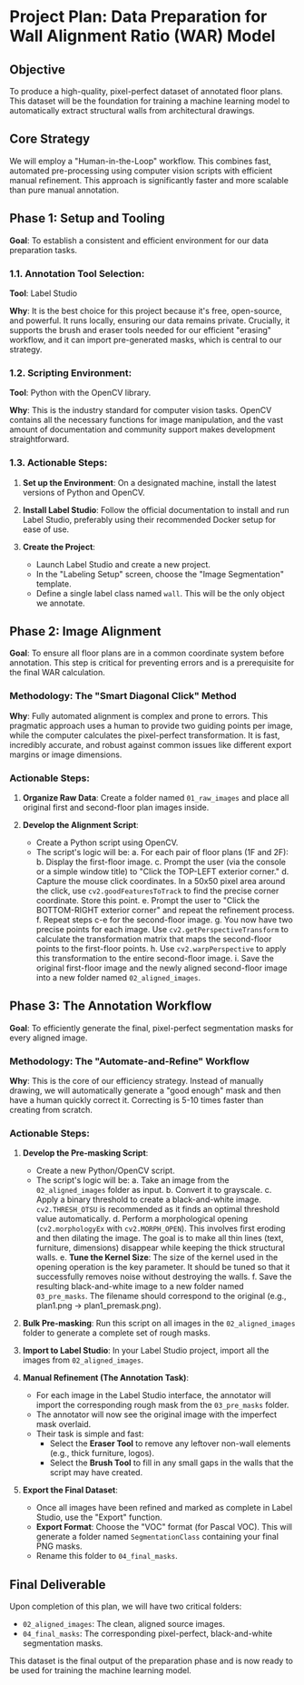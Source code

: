 # Project Plan: Data Preparation for Wall Alignment Ratio (WAR) Model

## Objective
To produce a high-quality, pixel-perfect dataset of annotated floor plans. This dataset will be the foundation for training a machine learning model to automatically extract structural walls from architectural drawings.

## Core Strategy
We will employ a "Human-in-the-Loop" workflow. This combines fast, automated pre-processing using computer vision scripts with efficient manual refinement. This approach is significantly faster and more scalable than pure manual annotation.

## Phase 1: Setup and Tooling
**Goal**: To establish a consistent and efficient environment for our data preparation tasks.

### 1.1. Annotation Tool Selection:
**Tool**: Label Studio

**Why**: It is the best choice for this project because it's free, open-source, and powerful. It runs locally, ensuring our data remains private. Crucially, it supports the brush and eraser tools needed for our efficient "erasing" workflow, and it can import pre-generated masks, which is central to our strategy.

### 1.2. Scripting Environment:
**Tool**: Python with the OpenCV library.

**Why**: This is the industry standard for computer vision tasks. OpenCV contains all the necessary functions for image manipulation, and the vast amount of documentation and community support makes development straightforward.

### 1.3. Actionable Steps:
1. **Set up the Environment**: On a designated machine, install the latest versions of Python and OpenCV.

2. **Install Label Studio**: Follow the official documentation to install and run Label Studio, preferably using their recommended Docker setup for ease of use.

3. **Create the Project**:
   - Launch Label Studio and create a new project.
   - In the "Labeling Setup" screen, choose the "Image Segmentation" template.
   - Define a single label class named `wall`. This will be the only object we annotate.

## Phase 2: Image Alignment
**Goal**: To ensure all floor plans are in a common coordinate system before annotation. This step is critical for preventing errors and is a prerequisite for the final WAR calculation.

### Methodology: The "Smart Diagonal Click" Method
**Why**: Fully automated alignment is complex and prone to errors. This pragmatic approach uses a human to provide two guiding points per image, while the computer calculates the pixel-perfect transformation. It is fast, incredibly accurate, and robust against common issues like different export margins or image dimensions.

### Actionable Steps:
1. **Organize Raw Data**: Create a folder named `01_raw_images` and place all original first and second-floor plan images inside.

2. **Develop the Alignment Script**:
   - Create a Python script using OpenCV.
   - The script's logic will be:
     a. For each pair of floor plans (1F and 2F):
     b. Display the first-floor image.
     c. Prompt the user (via the console or a simple window title) to "Click the TOP-LEFT exterior corner."
     d. Capture the mouse click coordinates. In a 50x50 pixel area around the click, use `cv2.goodFeaturesToTrack` to find the precise corner coordinate. Store this point.
     e. Prompt the user to "Click the BOTTOM-RIGHT exterior corner" and repeat the refinement process.
     f. Repeat steps c-e for the second-floor image.
     g. You now have two precise points for each image. Use `cv2.getPerspectiveTransform` to calculate the transformation matrix that maps the second-floor points to the first-floor points.
     h. Use `cv2.warpPerspective` to apply this transformation to the entire second-floor image.
     i. Save the original first-floor image and the newly aligned second-floor image into a new folder named `02_aligned_images`.

## Phase 3: The Annotation Workflow
**Goal**: To efficiently generate the final, pixel-perfect segmentation masks for every aligned image.

### Methodology: The "Automate-and-Refine" Workflow
**Why**: This is the core of our efficiency strategy. Instead of manually drawing, we will automatically generate a "good enough" mask and then have a human quickly correct it. Correcting is 5-10 times faster than creating from scratch.

### Actionable Steps:
1. **Develop the Pre-masking Script**:
   - Create a new Python/OpenCV script.
   - The script's logic will be:
     a. Take an image from the `02_aligned_images` folder as input.
     b. Convert it to grayscale.
     c. Apply a binary threshold to create a black-and-white image. `cv2.THRESH_OTSU` is recommended as it finds an optimal threshold value automatically.
     d. Perform a morphological opening (`cv2.morphologyEx` with `cv2.MORPH_OPEN`). This involves first eroding and then dilating the image. The goal is to make all thin lines (text, furniture, dimensions) disappear while keeping the thick structural walls.
     e. **Tune the Kernel Size**: The size of the kernel used in the opening operation is the key parameter. It should be tuned so that it successfully removes noise without destroying the walls.
     f. Save the resulting black-and-white image to a new folder named `03_pre_masks`. The filename should correspond to the original (e.g., plan1.png -> plan1_premask.png).

2. **Bulk Pre-masking**: Run this script on all images in the `02_aligned_images` folder to generate a complete set of rough masks.

3. **Import to Label Studio**: In your Label Studio project, import all the images from `02_aligned_images`.

4. **Manual Refinement (The Annotation Task)**:
   - For each image in the Label Studio interface, the annotator will import the corresponding rough mask from the `03_pre_masks` folder.
   - The annotator will now see the original image with the imperfect mask overlaid.
   - Their task is simple and fast:
     - Select the **Eraser Tool** to remove any leftover non-wall elements (e.g., thick furniture, logos).
     - Select the **Brush Tool** to fill in any small gaps in the walls that the script may have created.

5. **Export the Final Dataset**:
   - Once all images have been refined and marked as complete in Label Studio, use the "Export" function.
   - **Export Format**: Choose the "VOC" format (for Pascal VOC). This will generate a folder named `SegmentationClass` containing your final PNG masks.
   - Rename this folder to `04_final_masks`.

## Final Deliverable
Upon completion of this plan, we will have two critical folders:

- `02_aligned_images`: The clean, aligned source images.
- `04_final_masks`: The corresponding pixel-perfect, black-and-white segmentation masks.

This dataset is the final output of the preparation phase and is now ready to be used for training the machine learning model.